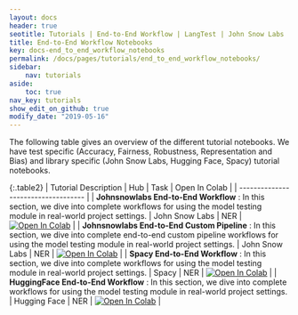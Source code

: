 ```yaml
---
layout: docs
header: true
seotitle: Tutorials | End-to-End Workflow | LangTest | John Snow Labs
title: End-to-End Workflow Notebooks
key: docs-end_to_end_workflow_notebooks
permalink: /docs/pages/tutorials/end_to_end_workflow_notebooks/
sidebar:
    nav: tutorials
aside:
    toc: true
nav_key: tutorials
show_edit_on_github: true
modify_date: "2019-05-16"
---
```


<div class="main-docs" markdown="1"><div class="h3-box" markdown="1">
The following table gives an overview of the different tutorial notebooks. We have test specific (Accuracy, Fairness, Robustness, Representation and Bias) and library specific (John Snow Labs, Hugging Face, Spacy) tutorial notebooks.

</div><div class="h3-box" markdown="1">

{:.table2}
| Tutorial Description                | Hub                           | Task                              | Open In Colab                                                                                                                                                                                                                                    |
| ----------------------------------- |
| **Johnsnowlabs End-to-End Workflow** : In this section, we dive into complete workflows for using the model testing module in real-world project settings.                 | John Snow Labs                    | NER                               | [![Open In Colab](https://colab.research.google.com/assets/colab-badge.svg)](https://colab.research.google.com/github/Pacific-AI-Corp/langtest/blob/main/demo/tutorials/end-to-end-notebooks/JohnSnowLabs_RealWorld_Notebook.ipynb)                 |
| **Johnsnowlabs End-to-End Custom Pipeline** : In this section, we dive into complete end-to-end custom pipeline workflows for using the model testing module in real-world project settings. | John Snow Labs                    | NER                               | [![Open In Colab](https://colab.research.google.com/assets/colab-badge.svg)](https://colab.research.google.com/github/Pacific-AI-Corp/langtest/blob/main/demo/tutorials/end-to-end-notebooks/JohnSnowLabs_RealWorld_Custom_Pipeline_Notebook.ipynb) |
| **Spacy End-to-End Workflow** : In this section, we dive into complete workflows for using the model testing module in real-world project settings.                 | Spacy                             | NER                               | [![Open In Colab](https://colab.research.google.com/assets/colab-badge.svg)](https://colab.research.google.com/github/Pacific-AI-Corp/langtest/blob/main/demo/tutorials/end-to-end-notebooks/Spacy_Real_World_Notebook.ipynb)                       |
| **HuggingFace End-to-End Workflow** : In this section, we dive into complete workflows for using the model testing module in real-world project settings.                 | Hugging Face                      | NER                               | [![Open In Colab](https://colab.research.google.com/assets/colab-badge.svg)](https://colab.research.google.com/github/Pacific-AI-Corp/langtest/blob/main/demo/tutorials/end-to-end-notebooks/HuggingFace_Real_World_Notebook.ipynb)                 |